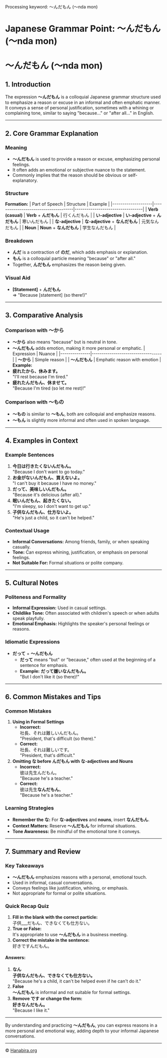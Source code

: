 Processing keyword: ～んだもん (〜nda mon)
# Japanese Grammar Point: ～んだもん (〜nda mon)
# ～んだもん (〜nda mon)
## 1. Introduction
The expression **～んだもん** is a colloquial Japanese grammar structure used to emphasize a reason or excuse in an informal and often emphatic manner. It conveys a sense of personal justification, sometimes with a whining or complaining tone, similar to saying "because..." or "after all..." in English.

---
## 2. Core Grammar Explanation
### Meaning
- **～んだもん** is used to provide a reason or excuse, emphasizing personal feelings.
- It often adds an emotional or subjective nuance to the statement.
- Commonly implies that the reason should be obvious or self-explanatory.
### Structure
**Formation:**
| Part of Speech     | Structure                            | Example                          |
|--------------------|--------------------------------------|----------------------------------|
| **Verb (casual)**        | **Verb** + **んだもん**                 | 行くんだもん                      |
| **い-adjective**         | **い-adjective** + **んだもん**          | 寒いんだもん                      |
| **な-adjective**         | **な-adjective** + **なんだもん**        | 元気なんだもん                    |
| **Noun**                | **Noun** + **なんだもん**                | 学生なんだもん                    |
### Breakdown
- **んだ** is a contraction of **のだ**, which adds emphasis or explanation.
- **もん** is a colloquial particle meaning "because" or "after all."
- Together, **んだもん** emphasizes the reason being given.
### Visual Aid
- **[Statement]** + **んだもん**  
  ⇒ "Because [statement] (so there!)"
---
## 3. Comparative Analysis
### Comparison with **～から**
- **～から** also means "because" but is neutral in tone.
- **～んだもん** adds emotion, making it more personal or emphatic.
| Expression    | Nuance                            |
|---------------|-----------------------------------|
| **～から**     | Simple reason                     |
| **～んだもん** | Emphatic reason with emotion     |
**Example:**
- **疲れたから、休みます。**  
  "I'll rest because I'm tired."
- **疲れたんだもん、休ませて。**  
  "Because I'm tired (so let me rest)!"
### Comparison with **～もの**
- **～もの** is similar to **～もん**, both are colloquial and emphasize reasons.
- **～もん** is slightly more informal and often used in spoken language.
---
## 4. Examples in Context
### Example Sentences
1. **今日は行きたくないんだもん。**  
   "Because I don't want to go today."
2. **お金がないんだもん、買えないよ。**  
   "I can't buy it because I have no money."
3. **だって、美味しいんだもん。**  
   "Because it's delicious (after all)."
4. **眠いんだもん、起きたくない。**  
   "I'm sleepy, so I don't want to get up."
5. **子供なんだもん、仕方ないよ。**  
   "He's just a child, so it can't be helped."
### Contextual Usage
- **Informal Conversations:** Among friends, family, or when speaking casually.
- **Tone:** Can express whining, justification, or emphasis on personal feelings.
- **Not Suitable For:** Formal situations or polite company.
---
## 5. Cultural Notes
### Politeness and Formality
- **Informal Expression:** Used in casual settings.
- **Childlike Tone:** Often associated with children's speech or when adults speak playfully.
- **Emotional Emphasis:** Highlights the speaker's personal feelings or reasons.
### Idiomatic Expressions
- **だって** + **～んだもん**
  - **だって** means "but" or "because," often used at the beginning of a sentence for emphasis.
  - **Example:** **だって嫌いなんだもん。**  
    "But I don't like it (so there)!"
---
## 6. Common Mistakes and Tips
### Common Mistakes
1. **Using in Formal Settings**
   - **Incorrect:**  
     社長、それは難しいんだもん。  
     "President, that's difficult (so there)."
   - **Correct:**  
     社長、それは難しいです。  
     "President, that's difficult."
2. **Omitting な before んだもん with な-adjectives and Nouns**
   - **Incorrect:**  
     彼は先生んだもん。  
     "Because he's a teacher."
   - **Correct:**  
     彼は先生**なんだもん**。  
     "Because he's a teacher."
### Learning Strategies
- **Remember the な:** For **な-adjectives** and **nouns**, insert **なんだもん**.
- **Context Matters:** Reserve **～んだもん** for informal situations.
- **Tone Awareness:** Be mindful of the emotional tone it conveys.
---
## 7. Summary and Review
### Key Takeaways
- **～んだもん** emphasizes reasons with a personal, emotional touch.
- Used in informal, casual conversations.
- Conveys feelings like justification, whining, or emphasis.
- Not appropriate for formal or polite situations.
### Quick Recap Quiz
1. **Fill in the blank with the correct particle:**  
   子供___だもん、できなくても仕方ない。
2. **True or False:**  
   It's appropriate to use **～んだもん** in a business meeting.
3. **Correct the mistake in the sentence:**  
   好きですんだもん。
#### Answers:
1. **なん**  
   **子供なんだもん、できなくても仕方ない。**  
   "Because he's a child, it can't be helped even if he can't do it."
2. **False**  
   **～んだもん** is informal and not suitable for formal settings.
3. **Remove です or change the form:**  
   **好きなんだもん。**  
   "Because I like it."
---
By understanding and practicing **～んだもん**, you can express reasons in a more personal and emotional way, adding depth to your informal Japanese conversations.


---

© [Hanabira.org](https://hanabira.org)
